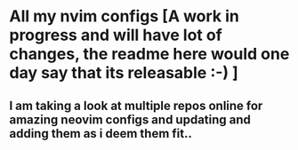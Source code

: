
# All my nvim configs [A work in progress and will have lot of changes, the readme here would one day say that its releasable :-) ]
## I am taking a look at multiple repos online for amazing neovim configs and updating and adding them as i deem them fit..

